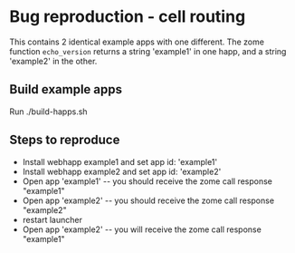 # Bug reproduction - cell routing
This contains 2 identical example apps with one different. The zome function `echo_version` returns a string 'example1' in one happ, and a string 'example2' in the other.

## Build example apps
Run ./build-happs.sh

## Steps to reproduce
- Install webhapp example1 and set app id: 'example1'
- Install webhapp example2 and set app id: 'example2'
- Open app 'example1' -- you should receive the zome call response "example1"
- Open app 'example2' -- you should receive the zome call response "example2"
- restart launcher
- Open app 'example2' -- you will receive the zome call response "example1"
